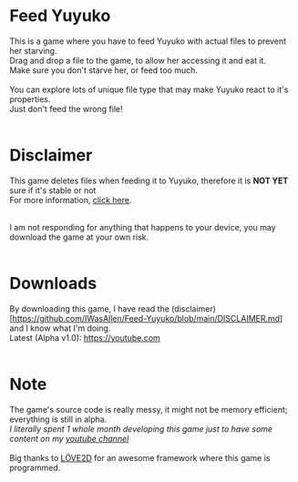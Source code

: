 # Feed Yuyuko
This is a game where you have to feed Yuyuko with actual files to prevent her starving.<br>
Drag and drop a file to the game, to allow her accessing it and eat it.<br>
Make sure you don't starve her, or feed too much.<br><br>
You can explore lots of unique file type that may make Yuyuko react to it's properties.<br>
Just don't feed the wrong file!
<br><br>

# Disclaimer
This game deletes files when feeding it to Yuyuko, therefore it is **NOT YET** sure if it's stable or not<br>
For more information, [click here](https://github.com/IWasAllen/Feed-Yuyuko/blob/main/DISCLAIMER.md).<br><br>

I am not responding for anything that happens to your device, you may download the game at your own risk.
<br><br>

# Downloads
By downloading this game, I have read the (disclaimer)[https://github.com/IWasAllen/Feed-Yuyuko/blob/main/DISCLAIMER.md] and I know what I'm doing.<br>
Latest (Alpha v1.0): https://youtube.com
<br><br>

# Note
The game's source code is really messy, it might not be memory efficient; everything is still in alpha.<br>
*I literally spent 1 whole month developing this game just to have some content on my [youtube channel](https://www.youtube.com/channel/UC5UHVEM1aULXZKUN1YyTBiA)*<br><br>
Big thanks to [LÖVE2D](https://love2d.org) for an awesome framework where this game is programmed.
